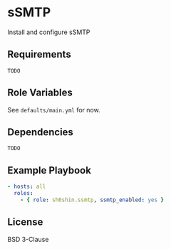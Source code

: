 # sSMTP
Install and configure sSMTP

## Requirements
`TODO`

## Role Variables
See `defaults/main.yml` for now.

## Dependencies
`TODO`

## Example Playbook
```yaml
- hosts: all
  roles:
    - { role: sh0shin.ssmtp, ssmtp_enabled: yes }
```

## License
BSD 3-Clause
